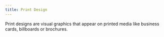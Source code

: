 ```yaml
---
title: Print Design
---
```


Print designs are visual graphics that appear on printed media like business cards, billboards or brochures.
